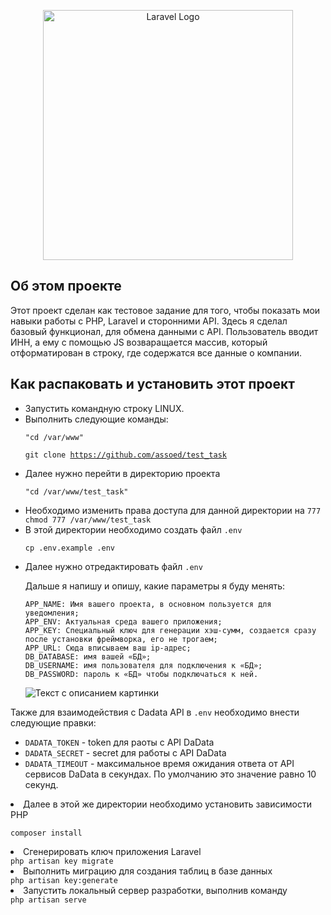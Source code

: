 <p align="center"><a href="https://dadata.ru/" target="_blank"><img src="https://dadata.ru/static/i/dadata-logo.svg" width="400" alt="Laravel Logo"></a></p>


## Об этом проекте

Этот проект сделан как тестовое задание для того, чтобы показать мои навыки работы с PHP, Laravel и сторонними API.
Здесь я сделал базовый функционал, для обмена данными с API. Пользователь вводит ИНН, а ему с помощью JS возваращается
массив, который отформатирован в строку, где содержатся все данные о компании.
## Как распаковать и установить этот проект
<ul>
<li>Запустить командную строку LINUX.</li>
<li>Выполнить следующие команды: </li>

<code>"cd /var/www"</code>

<code>git clone https://github.com/assoed/test_task </code>
<li>Далее нужно перейти в директорию проекта</li>

<code>"cd /var/www/test_task"</code>
<li>Необходимо изменить права доступа для данной директории на <code>777</code></li>
<code>chmod 777 /var/www/test_task</code>

<li>В этой директории необходимо создать файл <code>.env</code></li>

<code>cp .env.example .env</code>

<li>Далее нужно отредактировать файл <code>.env</code></li>
<p>Дальше я напишу и опишу, какие параметры я буду менять:

    APP_NAME: Имя вашего проекта, в основном пользуется для уведомления;
    APP_ENV: Актуальная среда вашего приложения;
    APP_KEY: Специальный ключ для генерации хэш-сумм, создается сразу после установки фреймворка, его не трогаем;
    APP_URL: Сюда вписываем ваш ip-адрес;
    DB_DATABASE: имя вашей «БД»;
    DB_USERNAME: имя пользователя для подключения к «БД»;
    DB_PASSWORD: пароль к «БД» чтобы подключаться к ней.
</p>
<image src="https://serverspace.ru/wp-content/uploads/2023/02/15ngl.png" alt="Текст с описанием картинки">
</ul>
Также для взаимодействия с Dadata API в <code>.env</code> необходимо внести следующие правки:
<ul dir="auto">
<li><code>DADATA_TOKEN</code> - token для раоты с API DaData</li>
<li><code>DADATA_SECRET</code> - secret для работы с API DaData</li>
<li><code>DADATA_TIMEOUT</code> - максимальное время ожидания ответа от API сервисов DaData в секундах. По умолчанию это значение равно 10 секунд.</li>
</ul>

<li>Далее в этой же директории необходимо установить зависимости PHP</li>

<code>composer install</code>

<li>Сгенерировать ключ приложения Laravel</li>
<code>php artisan key migrate</code>

<li>Выполнить миграцию для создания таблиц в базе данных</li>
<code>php artisan key:generate</code>

<li>Запустить локальный сервер разработки, выполнив команду</li>
<code>php artisan serve</code>
